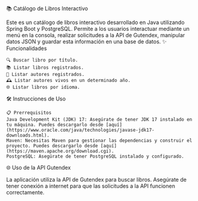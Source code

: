 📚 Catálogo de Libros Interactivo

Este es un catálogo de libros interactivo desarrollado en Java utilizando Spring Boot y PostgreSQL. Permite a los usuarios interactuar mediante un menú en la consola, realizar solicitudes a la API de Gutendex, manipular datos JSON y guardar esta información en una base de datos.
✨ Funcionalidades

    🔍 Buscar libro por título.
    📚 Listar libros registrados.
    👤 Listar autores registrados.
    🕰️ Listar autores vivos en un determinado año.
    🌐 Listar libros por idioma.
🛠️ Instrucciones de Uso
    
    📋 Prerrequisitos
    Java Development Kit (JDK) 17: Asegúrate de tener JDK 17 instalado en tu máquina. Puedes descargarlo desde [aquí](https://www.oracle.com/java/technologies/javase-jdk17-downloads.html).
    Maven: Necesitas Maven para gestionar las dependencias y construir el proyecto. Puedes descargarlo desde [aquí](https://maven.apache.org/download.cgi).
    PostgreSQL: Asegúrate de tener PostgreSQL instalado y configurado.

🌐 Uso de la API Gutendex

La aplicación utiliza la API de Gutendex para buscar libros. Asegúrate de tener conexión a internet para que las solicitudes a la API funcionen correctamente.